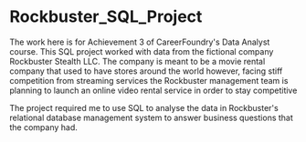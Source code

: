 # Rockbuster_SQL_Project
The work here is for Achievement 3 of CareerFoundry's Data Analyst course.  This SQL project worked with data from the fictional company Rockbuster Stealth LLC.  The company is meant to be a movie rental company that used to have stores around the world however, facing stiff competition from streaming services the Rockbuster management team is planning to launch an online video rental service in order to stay competitive 

The project required me to use SQL to analyse the data in Rockbuster's relational database management system to answer business questions that the company had.

